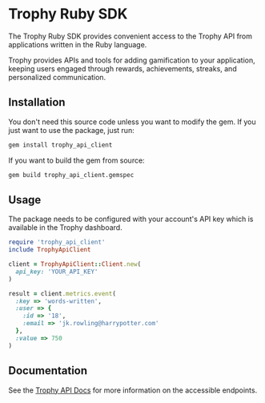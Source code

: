 # Trophy Ruby SDK

The Trophy Ruby SDK provides convenient access to the Trophy API from applications written in the
Ruby language. 

Trophy provides APIs and tools for adding gamification to your application, keeping users engaged 
through rewards, achievements, streaks, and personalized communication.

## Installation

You don't need this source code unless you want to modify the gem. If you just want to use the 
package, just run:

```bash
gem install trophy_api_client
```

If you want to build the gem from source:

```bash
gem build trophy_api_client.gemspec
```

## Usage

The package needs to be configured with your account's API key which is available in the Trophy
dashboard.

```ruby
require 'trophy_api_client'
include TrophyApiClient

client = TrophyApiClient::Client.new(
  api_key: 'YOUR_API_KEY'
)

result = client.metrics.event(
  :key => 'words-written',
  :user => {
    :id => '18',
    :email => 'jk.rowling@harrypotter.com'
  },
  :value => 750
)
```

## Documentation

See the [Trophy API Docs](https://trophy.docs.buildwithfern.com/overview/introduction) for more
information on the accessible endpoints.
